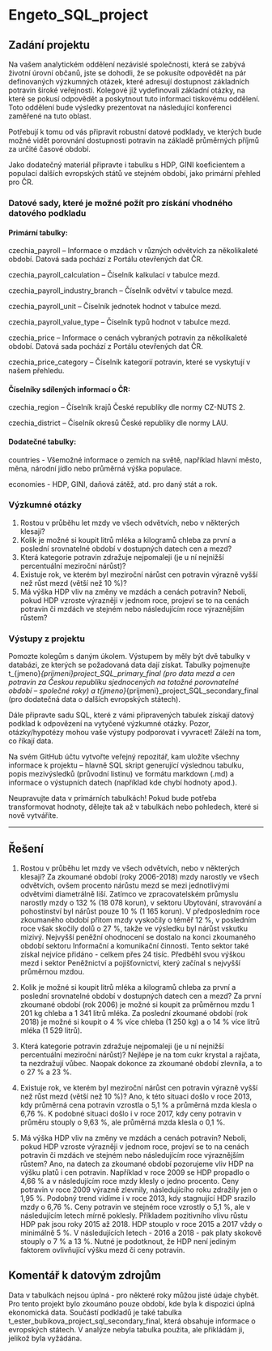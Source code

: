# Engeto_SQL_project

## Zadání projektu

Na vašem analytickém oddělení nezávislé společnosti, která se zabývá životní úrovní občanů, jste se dohodli, že se pokusíte odpovědět na pár definovaných výzkumných otázek, které adresují dostupnost základních potravin široké veřejnosti. Kolegové již vydefinovali základní otázky, na které se pokusí odpovědět a poskytnout tuto informaci tiskovému oddělení. Toto oddělení bude výsledky prezentovat na následující konferenci zaměřené na tuto oblast.

Potřebují k tomu od vás připravit robustní datové podklady, ve kterých bude možné vidět porovnání dostupnosti potravin na základě průměrných příjmů za určité časové období.

Jako dodatečný materiál připravte i tabulku s HDP, GINI koeficientem a populací dalších evropských států ve stejném období, jako primární přehled pro ČR.

### Datové sady, které je možné požít pro získání vhodného datového podkladu
#### Primární tabulky:

czechia_payroll – Informace o mzdách v různých odvětvích za několikaleté období. Datová sada pochází z Portálu otevřených dat ČR.

czechia_payroll_calculation – Číselník kalkulací v tabulce mezd.

czechia_payroll_industry_branch – Číselník odvětví v tabulce mezd.

czechia_payroll_unit – Číselník jednotek hodnot v tabulce mezd.

czechia_payroll_value_type – Číselník typů hodnot v tabulce mezd.

czechia_price – Informace o cenách vybraných potravin za několikaleté období. Datová sada pochází z Portálu otevřených dat ČR.

czechia_price_category – Číselník kategorií potravin, které se vyskytují v našem přehledu.


#### Číselníky sdílených informací o ČR:

czechia_region – Číselník krajů České republiky dle normy CZ-NUTS 2.

czechia_district – Číselník okresů České republiky dle normy LAU.

#### Dodatečné tabulky:

countries - Všemožné informace o zemích na světě, například hlavní město, měna, národní jídlo nebo průměrná výška populace.

economies - HDP, GINI, daňová zátěž, atd. pro daný stát a rok.
﻿

### Výzkumné otázky

1. Rostou v průběhu let mzdy ve všech odvětvích, nebo v některých klesají?
2. Kolik je možné si koupit litrů mléka a kilogramů chleba za první a poslední srovnatelné období v dostupných datech cen a mezd?
3. Která kategorie potravin zdražuje nejpomaleji (je u ní nejnižší percentuální meziroční nárůst)? 
4. Existuje rok, ve kterém byl meziroční nárůst cen potravin výrazně vyšší než růst mezd (větší než 10 %)?
5. Má výška HDP vliv na změny ve mzdách a cenách potravin? Neboli, pokud HDP vzroste výrazněji v jednom roce, projeví se to na cenách potravin či mzdách ve stejném nebo následujícím roce výraznějším růstem?
﻿

### Výstupy z projektu
Pomozte kolegům s daným úkolem. Výstupem by měly být dvě tabulky v databázi, ze kterých se požadovaná data dají získat. Tabulky pojmenujte t_{jmeno}_{prijmeni}_project_SQL_primary_final (pro data mezd a cen potravin za Českou republiku sjednocených na totožné porovnatelné období – společné roky) a t_{jmeno}_{prijmeni}_project_SQL_secondary_final (pro dodatečná data o dalších evropských státech).

Dále připravte sadu SQL, které z vámi připravených tabulek získají datový podklad k odpovězení na vytyčené výzkumné otázky. Pozor, otázky/hypotézy mohou vaše výstupy podporovat i vyvracet! Záleží na tom, co říkají data.

Na svém GitHub účtu vytvořte veřejný repozitář, kam uložíte všechny informace k projektu – hlavně SQL skript generující výslednou tabulku, popis mezivýsledků (průvodní listinu) ve formátu markdown (.md) a informace o výstupních datech (například kde chybí hodnoty apod.).

Neupravujte data v primárních tabulkách! Pokud bude potřeba transformovat hodnoty, dělejte tak až v tabulkách nebo pohledech, které si nově vytváříte.

---

## Řešení

1. Rostou v průběhu let mzdy ve všech odvětvích, nebo v některých klesají?
Za zkoumané období (roky 2006-2018) mzdy narostly ve všech odvětvích, ovšem procento nárůstu mezd se mezi jednotlivými odvětvími diametrálně liší. Zatímco ve zpracovatelském průmyslu narostly mzdy o 132 % (18 078 korun), v sektoru Ubytování, stravování a pohostinství byl nárůst pouze 10 % (1 165 korun). V předposledním roce zkoumaného období přitom mzdy vyskočily o téměř 12 %, v posledním roce však skočily dolů o 27 %, takže ve výsledku byl nárůst vskutku mizivý. Nejvyšší peněžní ohodnocení se dostalo na konci zkoumaného období sektoru Informační a komunikační činnosti. Tento sektor také získal nejvíce přidáno - celkem přes 24 tisíc. Předběhl svou výškou mezd i sektor Peněžnictví a pojišťovnictví, který začínal s nejvyšší průměrnou mzdou.

2. Kolik je možné si koupit litrů mléka a kilogramů chleba za první a poslední srovnatelné období v dostupných datech cen a mezd?
Za první zkoumané období (rok 2006) je možné si koupit za průměrnou mzdu 1 201 kg chleba a 1 341 litrů mléka. Za poslední zkoumané období (rok 2018) je možné si koupit o 4 % více chleba (1 250 kg) a o 14 % více litrů mléka (1 529 litrů).

3. Která kategorie potravin zdražuje nejpomaleji (je u ní nejnižší percentuální meziroční nárůst)?
Nejlépe je na tom cukr krystal a rajčata, ta nezdražují vůbec. Naopak dokonce za zkoumané období zlevnila, a to o 27 % a 23 %.

4. Existuje rok, ve kterém byl meziroční nárůst cen potravin výrazně vyšší než růst mezd (větší než 10 %)?
Ano, k této situaci došlo v roce 2013, kdy průměrná cena potravin vzrostla o 5,1 % a průměrná mzda klesla o 6,76 %. K podobné situaci došlo i v roce 2017, kdy ceny potravin v průměru stouply o 9,63 %, ale průměrná mzda klesla o 0,1 %.

5. Má výška HDP vliv na změny ve mzdách a cenách potravin? Neboli, pokud HDP vzroste výrazněji v jednom roce, projeví se to na cenách potravin či mzdách ve stejném nebo následujícím roce výraznějším růstem?
Ano, na datech za zkoumané období pozorujeme vliv HDP na výšku platů i cen potravin.
Například v roce 2009 se HDP propadlo o 4,66 % a v následujícím roce mzdy klesly o jedno procento. Ceny potravin v roce 2009 výrazně zlevnily, následujícího roku zdražily jen o 1,95 %.
Podobný trend vidíme i v roce 2013, kdy stagnující HDP srazilo mzdy o 6,76 %. Ceny potravin ve stejném roce vzrostly o 5,1 %, ale v následujícím letech mírně poklesly.
Příkladem pozitivního vlivu růstu HDP pak jsou roky 2015 až 2018. HDP stouplo v roce 2015 a 2017 vždy o minimálně 5 %. V následujících letech - 2016 a 2018 - pak platy skokově stouply o 7 % a 13 %.
Nutné je podotknout, že HDP není jediným faktorem ovlivňující výšku mezd či ceny potravin.


## Komentář k datovým zdrojům
Data v tabulkách nejsou úplná - pro některé roky můžou jisté údaje chybět. Pro tento projekt bylo zkoumáno pouze období, kde byla k dispozici úplná ekonomická data.
Součástí podkladů je také tabulka t_ester_bubikova_project_sql_secondary_final, která obsahuje informace o evropských státech. V analýze nebyla tabulka použita, ale přikládám ji, jelikož byla vyžádána.

